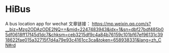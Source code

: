 # HiBus
 A bus location app for wechat
文章链接：
https://mp.weixin.qq.com/s?__biz=Mzg2ODAzODE2NQ==&mid=2247483943&idx=1&sn=dbf27bdf485b05df0618ff17f45d1dc7&chksm=ceb3215df9c4a84b76159c101bf67ef96131c3918622fae015a32715f7d4a79e93c4161cc3ca&token=658938331&lang=zh_CN#rd
